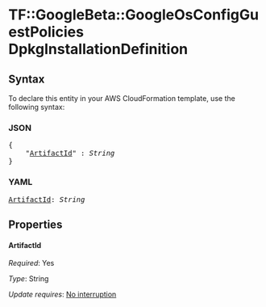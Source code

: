 # TF::GoogleBeta::GoogleOsConfigGuestPolicies DpkgInstallationDefinition

## Syntax

To declare this entity in your AWS CloudFormation template, use the following syntax:

### JSON

<pre>
{
    "<a href="#artifactid" title="ArtifactId">ArtifactId</a>" : <i>String</i>
}
</pre>

### YAML

<pre>
<a href="#artifactid" title="ArtifactId">ArtifactId</a>: <i>String</i>
</pre>

## Properties

#### ArtifactId

_Required_: Yes

_Type_: String

_Update requires_: [No interruption](https://docs.aws.amazon.com/AWSCloudFormation/latest/UserGuide/using-cfn-updating-stacks-update-behaviors.html#update-no-interrupt)


